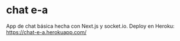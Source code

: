 # chat e-a
App de chat básica hecha con Next.js y socket.io.
Deploy en Heroku: https://chat-e-a.herokuapp.com/
